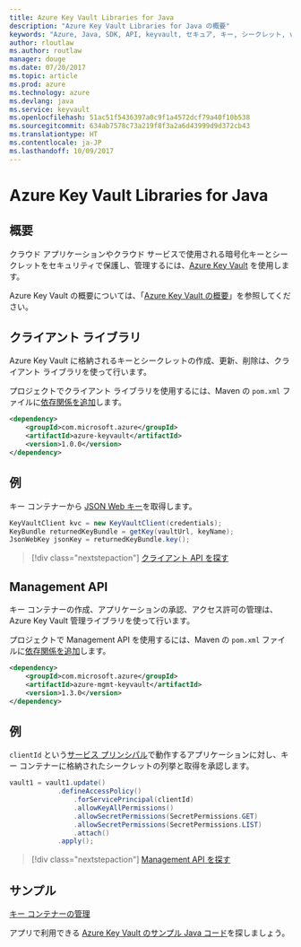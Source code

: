 ```yaml
---
title: Azure Key Vault Libraries for Java
description: "Azure Key Vault Libraries for Java の概要"
keywords: "Azure, Java, SDK, API, keyvault, セキュア, キー, シークレット, vault"
author: rloutlaw
ms.author: routlaw
manager: douge
ms.date: 07/20/2017
ms.topic: article
ms.prod: azure
ms.technology: azure
ms.devlang: java
ms.service: keyvault
ms.openlocfilehash: 51ac51f5436397a0c9f1a4572dcf79a40f10b538
ms.sourcegitcommit: 634ab7578c73a219f8f3a2a6d43999d9d372cb43
ms.translationtype: HT
ms.contentlocale: ja-JP
ms.lasthandoff: 10/09/2017
---
```

# <a name="azure-key-vault-libraries-for-java"></a>Azure Key Vault Libraries for Java

## <a name="overview"></a>概要

クラウド アプリケーションやクラウド サービスで使用される暗号化キーとシークレットをセキュリティで保護し、管理するには、[Azure Key Vault](/azure/key-vault/) を使用します。

Azure Key Vault の概要については、「[Azure Key Vault の概要](/azure/key-vault/key-vault-get-started)」を参照してください。

## <a name="client-library"></a>クライアント ライブラリ

Azure Key Vault に格納されるキーとシークレットの作成、更新、削除は、クライアント ライブラリを使って行います。

プロジェクトでクライアント ライブラリを使用するには、Maven の `pom.xml` ファイルに[依存関係を追加](https://maven.apache.org/guides/getting-started/index.html#How_do_I_use_external_dependencies)します。  

```XML
<dependency>
    <groupId>com.microsoft.azure</groupId>
    <artifactId>azure-keyvault</artifactId>
    <version>1.0.0</version>
</dependency>
```   

## <a name="example"></a>例

キー コンテナーから [JSON Web キー](https://tools.ietf.org/html/draft-ietf-jose-json-web-key-18)を取得します。

```java
KeyVaultClient kvc = new KeyVaultClient(credentials);
KeyBundle returnedKeyBundle = getKey(vaultUrl, keyName);
JsonWebKey jsonKey = returnedKeyBundle.key();
```

> [!div class="nextstepaction"]
> [クライアント API を探す](/java/api/overview/azure/keyvault/clientlibrary)


## <a name="management-api"></a>Management API

キー コンテナーの作成、アプリケーションの承認、アクセス許可の管理は、Azure Key Vault 管理ライブラリを使って行います。 

プロジェクトで Management API を使用するには、Maven の `pom.xml` ファイルに[依存関係を追加](https://maven.apache.org/guides/getting-started/index.html#How_do_I_use_external_dependencies)します。  

```XML
<dependency>
    <groupId>com.microsoft.azure</groupId>
    <artifactId>azure-mgmt-keyvault</artifactId>
    <version>1.3.0</version>
</dependency>
```

## <a name="example"></a>例

`clientId` という[サービス プリンシパル](/azure/azure-resource-manager/resource-group-create-service-principal-portal)で動作するアプリケーションに対し、キー コンテナーに格納されたシークレットの列挙と取得を承認します。 

```java
vault1 = vault1.update()
            .defineAccessPolicy()
                .forServicePrincipal(clientId)
                .allowKeyAllPermissions()
                .allowSecretPermissions(SecretPermissions.GET)
                .allowSecretPermissions(SecretPermissions.LIST)
                .attach()
            .apply();
```

> [!div class="nextstepaction"]
> [Management API を探す](/java/api/overview/azure/keyvault/managementapi)


## <a name="samples"></a>サンプル

[キー コンテナーの管理][1]   

[1]: https://github.com/Azure-Samples/key-vault-java-manage-key-vaults

アプリで利用できる [Azure Key Vault のサンプル Java コード](https://azure.microsoft.com/resources/samples/?platform=java&term=key+vault)を探しましょう。
